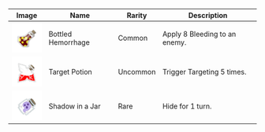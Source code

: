 | Image | Name | Rarity | Description |
| ----- | ---- | ------ | ----------- |
| ![](potions/BottledHemorrhage.png) | Bottled Hemorrhage | Common | Apply 8 Bleeding to an enemy. |
| ![](potions/TargetPotion.png) | Target Potion | Uncommon | Trigger Targeting 5 times. |
| ![](potions/ShadowinaJar.png) | Shadow in a Jar | Rare | Hide for 1 turn. |

